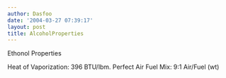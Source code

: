 ```yaml
---
author: Dasfoo
date: '2004-03-27 07:39:17'
layout: post
title: AlcoholProperties
---
```


Ethonol Properties

Heat of Vaporization:    396 BTU/lbm.
Perfect Air Fuel Mix:    9:1 Air/Fuel (wt)
